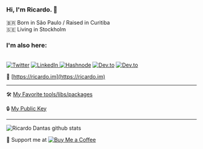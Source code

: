 ### Hi, I'm Ricardo.  👋

🇧🇷 Born in São Paulo / Raised in Curitiba  <br>
🇸🇪 Living in Stockholm

### I'm also here:

<a href="https://twitter.com/ricardodantas" target="_blank"><br>
<img alt="Twitter" src="https://img.shields.io/badge/-Twitter-1DA1F2?logo=twitter&logoColor=white&style=flat-square" /></a>
<a href="https://www.linkedin.com/in/rdantas" target="_blank">
<img alt="LinkedIn" src="https://img.shields.io/badge/-LinkedIn-0A66C2?&style=flat-square&logo=linkedin&logoColor=white" />
</a> 
<a href="https://hashnode.com/@ricardodantas" target="_blank"><img alt="Hashnode" src="https://img.shields.io/badge/-Hashnode-2962FF?logo=hashnode&style=flat-square" /></a>
</a>
<a href="https://medium.com/@ricardodantas" target="_blank"><img alt="Dev.to" src="https://img.shields.io/badge/-Medium-0A0A0A?&style=flat-square&logo=medium&logoColor=white" /></a>
<a href="https://dev.to/ricardodantas" target="_blank"><img alt="Dev.to" src="https://img.shields.io/badge/-Dev.To-0A0A0A?&style=flat-square&logo=dev.to&logoColor=white" /></a>

🔗 [https://ricardo.im](https://ricardo.im) <br>

***

🛠 [My Favorite tools/libs/packages](https://gist.github.com/ricardodantas/9afdbc492bcd77d41ac27bbc4454a1dc) <br>

🔒 [My Public Key](https://keys.openpgp.org/search?q=hi@ricardo.im) <br>

***

![Ricardo Dantas github stats](https://github-readme-stats.vercel.app/api?username=ricardodantas&show_icons=true&count_private=true&hide=issues,prs)

🙏 Support me at <a href="https://www.buymeacoffee.com/ricardodantas" target="_blank"><img alt="Buy Me a Coffee" src="https://img.shields.io/badge/-Buy%20Me%20A%20Coffee-ffdd00?&style=flat-square&&logo=buy%20me%20a%20coffee&logoColor=black" /></a>
